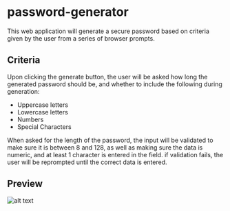 # password-generator

This web application will generate a secure password based on criteria given by the user from a series of browser prompts.

## Criteria
Upon clicking the generate button, the user will be asked how long the generated password should be, and whether to include the following during generation: 
 * Uppercase letters
 * Lowercase letters
 * Numbers
 * Special Characters
 
When asked for the length of the password, the input will be validated to make sure it is between 8 and 128, as well as making sure the data is numeric, and at least 1 character is entered in the field. if validation fails, the user will be reprompted until the correct data is entered.

## Preview

![alt text](https://github.com/bhicks927/password-generator/blob/main/78deda48349b72c06d1a8abaca031df8.png)
